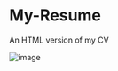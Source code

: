 # My-Resume

An HTML version of my CV

![image](https://github.com/user-attachments/assets/72f14603-6cdd-407d-9753-bc08e533f6bd)

